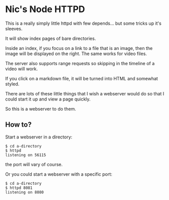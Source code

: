 # Nic's Node HTTPD

This is a really simply little httpd with few depends... but some
tricks up it's sleeves.

It will show index pages of bare directories.

Inside an index, if you focus on a link to a file that is an image,
then the image will be displayed on the right. The same works for
video files.

The server also supports range requests so skipping in the timeline of
a video will work.

If you click on a markdown file, it will be turned into HTML and
somewhat styled.

There are lots of these little things that I wish a webserver would do
so that I could start it up and view a page quickly.

So this is a webserver to do them.


## How to?

Start a webserver in a directory:

```
$ cd a-directory
$ httpd
listening on 56115
```

the port will vary of course.

Or you could start a webserver with a specific port:

```
$ cd a-directory
$ httpd 8081
listening on 8080
```
